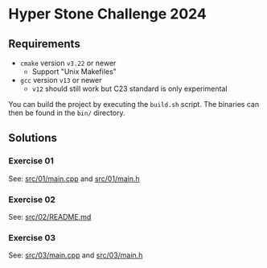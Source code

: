 # Hyper Stone Challenge 2024

## Requirements

- `cmake` version `v3.22` or newer
  - Support "Unix Makefiles"
- `gcc` version `v13` or newer
  - `v12` should still work but C23 standard is only experimental

You can build the project by executing the `build.sh` script.
The binaries can then be found in the `bin/` directory.

## Solutions

### Exercise 01

See: [src/01/main.cpp](src/01/main.cpp) and [src/01/main.h](src/01/main.h)

### Exercise 02

See: [src/02/README.md](src/02/README.md)

### Exercise 03

See: [src/03/main.cpp](src/03/main.cpp) and [src/03/main.h](src/03/main.h)